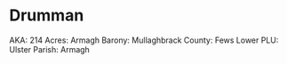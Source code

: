 # Drumman

AKA: 214
Acres: Armagh
Barony: Mullaghbrack
County: Fews Lower
PLU: Ulster
Parish: Armagh